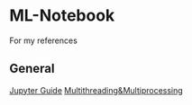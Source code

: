 # ML-Notebook
For my references

## General
[Jupyter Guide](https://www.jianshu.com/p/91365f343585)
[Multithreading&Multiprocessing](https://timber.io/blog/multiprocessing-vs-multithreading-in-python-what-you-need-to-know/)
